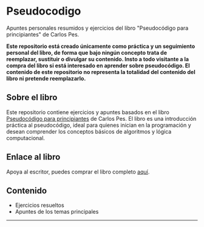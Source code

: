 # Pseudocodigo

Apuntes personales resumidos y ejercicios del libro "Pseudocódigo para principiantes" de Carlos Pes.

**Este repositorio está creado únicamente como práctica y un seguimiento personal del libro, de forma que bajo ningún concepto trata de reemplazar, sustituir o divulgar su contenido. Insto a todo visitante a la compra del libro si está interesado en aprender sobre pseudocódigo. El contenido de este repositorio no representa la totalidad del contenido del libro ni pretende reemplazarlo.**

## Sobre el libro

Este repositorio contiene ejercicios y apuntes basados en el libro [Pseudocódigo para principiantes](https://www.abrirllave.com/principiantes/pseudocodigo/) de Carlos Pes. El libro es una introducción práctica al pseudocódigo, ideal para quienes inician en la programación y desean comprender los conceptos básicos de algoritmos y lógica computacional.

## Enlace al libro
Apoya al escritor, puedes comprar el libro completo [aquí](https://amzn.to/44RvDn6).

## Contenido

- Ejercicios resueltos
- Apuntes de los temas principales

---
